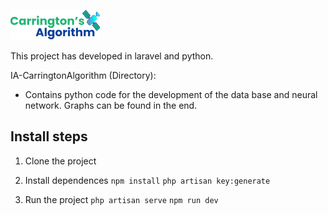 ![alt](./public/images/carrinton_logo.png)

This project has developed in laravel and python. 

IA-CarringtonAlgorithm (Directory):
- Contains python code for the development of the data base and neural network. Graphs can be found in the end.

## Install steps

1. Clone the project

2. Install dependences 
`npm install`
`php artisan key:generate`

3. Run the project
`php artisan serve`
`npm run dev`
